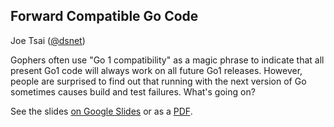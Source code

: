 ## Forward Compatible Go Code

Joe Tsai ([@dsnet](https://github.com/dsnet))

Gophers often use "Go 1 compatibility" as a magic phrase to indicate that all present Go1 code will always work on all future Go1 releases. However, people are surprised to find out that running with the next version of Go sometimes causes build and test failures. What's going on?

See the slides [on Google Slides](https://docs.google.com/presentation/d/1iAm68XIa5lw_GvgCj6UnWWfs9hqj_Bk9bvTfX58kojY) or as a [PDF](./slides.pdf).

